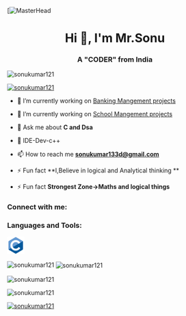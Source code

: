 [![MasterHead](https://images.pixexid.com/a-focused-coder-rapidly-types-lines-of-code-surrounded-by-streams-of-numbers-d-bt55rgzl.jpeg)
<h1 align="center">Hi 👋, I'm Mr.Sonu</h1>
<h3 align="center">A "CODER" from India</h3>


<p align="left"> <img src="https://komarev.com/ghpvc/?username=sonukumar121&label=Profile%20views&color=0e75b6&style=flat" alt="sonukumar121" /> </p>

<p align="left"> <a href="https://github.com/ryo-ma/github-profile-trophy"><img src="https://github-profile-trophy.vercel.app/?username=sonukumar121" alt="sonukumar121" /></a> </p>

- 🔭 I’m currently working on [Banking Mangement projects](https://github.com/sonukumar121/C_language-2024/blob/main/Projects/Banking_Management_System)

- 🔭 I’m currently working on [School Mangement projects](https://github.com/sonukumar121/C_language-2024/blob/main/Projects/Banking_Management_System)

- 💬 Ask me about **C and Dsa**

- 💬 IDE-Dev-c++

- 📫 How to reach me **sonukumar133d@gmail.com**

- ⚡ Fun fact **I,Believe in logical and Analytical thinking **
- ⚡ Fun fact **Strongest Zone->Maths and logical things**

<h3 align="left">Connect with me:</h3>
<p align="left">
</p>

<h3 align="left">Languages and Tools:</h3>
<p align="left"> <a href="https://www.cprogramming.com/" target="_blank" rel="noreferrer"> <img src="https://raw.githubusercontent.com/devicons/devicon/master/icons/c/c-original.svg" alt="c" width="40" height="40"/> </a> </p>

<p><img align="left" src="https://github-readme-stats.vercel.app/api/top-langs?username=sonukumar121&show_icons=true&locale=en&layout=compact" alt="sonukumar121" /></p>

<p>&nbsp;<img align="center" src="https://github-readme-stats.vercel.app/api?username=sonukumar121&show_icons=true&locale=en" alt="sonukumar121" /></p>

<p><img align="center" src="https://github-readme-streak-stats.herokuapp.com/?user=sonukumar121&" alt="sonukumar121" /></p>


<p align="left"> <img src="https://komarev.com/ghpvc/?username=sonukumar121&label=Profile%20views&color=0e75b6&style=flat" alt="sonukumar121" /> </p>

<p align="left"> <a href="https://github.com/ryo-ma/github-profile-trophy"><img src="https://github-profile-trophy.vercel.app/?username=sonukumar121" alt="sonukumar121" /></a> </p>
